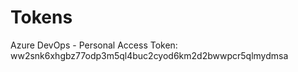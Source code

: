 # Tokens

Azure DevOps - Personal Access Token: ww2snk6xhgbz77odp3m5ql4buc2cyod6km2d2bwwpcr5qlmydmsa